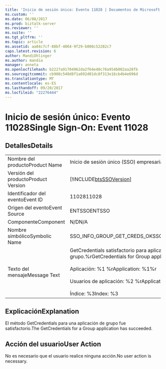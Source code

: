 ```yaml
---
title: 'Inicio de sesión único: Evento 11028 | Documentos de Microsoft'
ms.custom: ''
ms.date: 06/08/2017
ms.prod: biztalk-server
ms.reviewer: ''
ms.suite: ''
ms.tgt_pltfrm: ''
ms.topic: article
ms.assetid: aa84c7cf-88bf-4064-9f29-b008c52282c7
caps.latest.revision: 6
author: MandiOhlinger
ms.author: mandia
manager: anneta
ms.openlocfilehash: b2227a91704962da2f64e48c76a954b002aa28fb
ms.sourcegitcommit: cb908c540d8f1a692d01dc8f313e16cb4b4e696d
ms.translationtype: MT
ms.contentlocale: es-ES
ms.lasthandoff: 09/20/2017
ms.locfileid: "22276444"
---
```

# <a name="single-sign-on-event-11028"></a><span data-ttu-id="e52e4-102">Inicio de sesión único: Evento 11028</span><span class="sxs-lookup"><span data-stu-id="e52e4-102">Single Sign-On: Event 11028</span></span>
## <a name="details"></a><span data-ttu-id="e52e4-103">Detalles</span><span class="sxs-lookup"><span data-stu-id="e52e4-103">Details</span></span>  
  
|||  
|-|-|  
|<span data-ttu-id="e52e4-104">Nombre del producto</span><span class="sxs-lookup"><span data-stu-id="e52e4-104">Product Name</span></span>|<span data-ttu-id="e52e4-105">Inicio de sesión único (SSO) empresarial</span><span class="sxs-lookup"><span data-stu-id="e52e4-105">Enterprise Single Sign-On</span></span>|  
|<span data-ttu-id="e52e4-106">Versión del producto</span><span class="sxs-lookup"><span data-stu-id="e52e4-106">Product Version</span></span>|[!INCLUDE[btsSSOVersion](../includes/btsssoversion-md.md)]|  
|<span data-ttu-id="e52e4-107">Identificador del evento</span><span class="sxs-lookup"><span data-stu-id="e52e4-107">Event ID</span></span>|<span data-ttu-id="e52e4-108">11028</span><span class="sxs-lookup"><span data-stu-id="e52e4-108">11028</span></span>|  
|<span data-ttu-id="e52e4-109">Origen del evento</span><span class="sxs-lookup"><span data-stu-id="e52e4-109">Event Source</span></span>|<span data-ttu-id="e52e4-110">ENTSSO</span><span class="sxs-lookup"><span data-stu-id="e52e4-110">ENTSSO</span></span>|  
|<span data-ttu-id="e52e4-111">Componente</span><span class="sxs-lookup"><span data-stu-id="e52e4-111">Component</span></span>|<span data-ttu-id="e52e4-112">N/D</span><span class="sxs-lookup"><span data-stu-id="e52e4-112">N/A</span></span>|  
|<span data-ttu-id="e52e4-113">Nombre simbólico</span><span class="sxs-lookup"><span data-stu-id="e52e4-113">Symbolic Name</span></span>|<span data-ttu-id="e52e4-114">SSO_INFO_GROUP_GET_CREDS_OK</span><span class="sxs-lookup"><span data-stu-id="e52e4-114">SSO_INFO_GROUP_GET_CREDS_OK</span></span>|  
|<span data-ttu-id="e52e4-115">Texto del mensaje</span><span class="sxs-lookup"><span data-stu-id="e52e4-115">Message Text</span></span>|<span data-ttu-id="e52e4-116">GetCredentials satisfactorio para aplicación de grupo.%r</span><span class="sxs-lookup"><span data-stu-id="e52e4-116">GetCredentials for Group application succeeded.%r</span></span><br /><br /> <span data-ttu-id="e52e4-117">Aplicación: %1 %r</span><span class="sxs-lookup"><span data-stu-id="e52e4-117">Application: %1%r</span></span><br /><br /> <span data-ttu-id="e52e4-118">Usuarios de aplicación: %2 %r</span><span class="sxs-lookup"><span data-stu-id="e52e4-118">Application Users: %2%r</span></span><br /><br /> <span data-ttu-id="e52e4-119">Índice: %3</span><span class="sxs-lookup"><span data-stu-id="e52e4-119">Index: %3</span></span>|  
  
## <a name="explanation"></a><span data-ttu-id="e52e4-120">Explicación</span><span class="sxs-lookup"><span data-stu-id="e52e4-120">Explanation</span></span>  
 <span data-ttu-id="e52e4-121">El método GetCredentials para una aplicación de grupo fue satisfactorio.</span><span class="sxs-lookup"><span data-stu-id="e52e4-121">The GetCredentials for a Group application has succeeded.</span></span>  
  
## <a name="user-action"></a><span data-ttu-id="e52e4-122">Acción del usuario</span><span class="sxs-lookup"><span data-stu-id="e52e4-122">User Action</span></span>  
 <span data-ttu-id="e52e4-123">No es necesario que el usuario realice ninguna acción.</span><span class="sxs-lookup"><span data-stu-id="e52e4-123">No user action is necessary.</span></span>